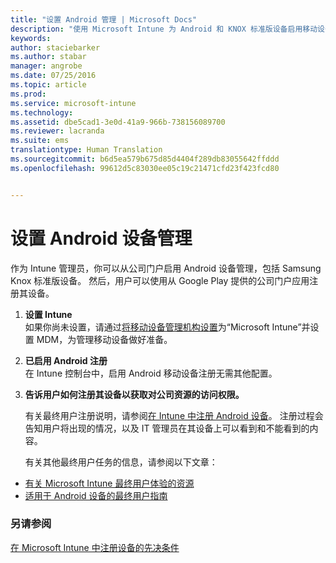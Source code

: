 ```yaml
---
title: "设置 Android 管理 | Microsoft Docs"
description: "使用 Microsoft Intune 为 Android 和 KNOX 标准版设备启用移动设备管理 (MDM)。"
keywords: 
author: staciebarker
ms.author: stabar
manager: angrobe
ms.date: 07/25/2016
ms.topic: article
ms.prod: 
ms.service: microsoft-intune
ms.technology: 
ms.assetid: dbe5cad1-3e0d-41a9-966b-738156089700
ms.reviewer: lacranda
ms.suite: ems
translationtype: Human Translation
ms.sourcegitcommit: b6d5ea579b675d85d4404f289db83055642ffddd
ms.openlocfilehash: 99612d5c83030ee05c19c21471cfd23f423fcd80


---
```


# <a name="set-up-android-device-management"></a>设置 Android 设备管理
作为 Intune 管理员，你可以从公司门户启用 Android 设备管理，包括 Samsung Knox 标准版设备。 然后，用户可以使用从 Google Play 提供的公司门户应用注册其设备。

1.  **设置 Intune**<br>
    如果你尚未设置，请通过[将移动设备管理机构设置](prerequisites-for-enrollment.md#step-2-set-mdm-authority)为“Microsoft Intune”并设置 MDM，为管理移动设备做好准备。

2.  **已启用 Android 注册**<br>
    在 Intune 控制台中，启用 Android 移动设备注册无需其他配置。

3.  **告诉用户如何注册其设备以获取对公司资源的访问权限。**

    有关最终用户注册说明，请参阅[在 Intune 中注册 Android 设备](../enduser/enroll-your-device-in-intune-android.md)。 注册过程会告知用户将出现的情况，以及 IT 管理员在其设备上可以看到和不能看到的内容。

    有关其他最终用户任务的信息，请参阅以下文章：
  - [有关 Microsoft Intune 最终用户体验的资源](what-to-tell-your-end-users-about-using-microsoft-intune.md)
  - [适用于 Android 设备的最终用户指南](../enduser/using-your-android-device-with-intune.md)

### <a name="see-also"></a>另请参阅
[在 Microsoft Intune 中注册设备的先决条件](prerequisites-for-enrollment.md)



<!--HONumber=Dec16_HO2-->


